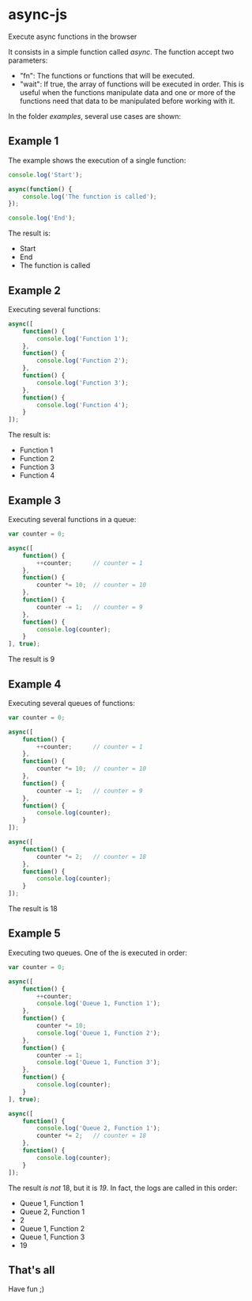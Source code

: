 # async-js
Execute async functions in the browser

It consists in a simple function called *async*. The function accept two parameters:
- \"fn\": The functions or functions that will be executed.
- \"wait\": If true, the array of functions will be executed in order. This is useful when the functions manipulate data and one or more of the functions need that data to be manipulated before working with it.

In the folder *examples*, several use cases are shown:

## Example 1
The example shows the execution of a single function:
```js
console.log('Start');

async(function() {
    console.log('The function is called');
});

console.log('End');
```
The result is:
- Start
- End
- The function is called

## Example 2
Executing several functions:
```js
async([
    function() {
        console.log('Function 1');
    },
    function() {
        console.log('Function 2');
    },
    function() {
        console.log('Function 3');
    },
    function() {
        console.log('Function 4');
    }
]);
```
The result is:
- Function 1
- Function 2
- Function 3
- Function 4

## Example 3
Executing several functions in a queue:
```js
var counter = 0;

async([
    function() {
        ++counter;      // counter = 1
    },
    function() {
        counter *= 10;  // counter = 10
    },
    function() {
        counter -= 1;   // counter = 9
    },
    function() {
        console.log(counter);
    }
], true);
```
The result is 9

## Example 4
Executing several queues of functions:
```js
var counter = 0;

async([
    function() {
        ++counter;      // counter = 1
    },
    function() {
        counter *= 10;  // counter = 10
    },
    function() {
        counter -= 1;   // counter = 9
    },
    function() {
        console.log(counter);
    }
]);

async([
    function() {
        counter *= 2;   // counter = 18
    },
    function() {
        console.log(counter);
    }
]);
```
The result is 18

## Example 5
Executing two queues. One of the is executed in order:
```js
var counter = 0;

async([
    function() {
        ++counter;
        console.log('Queue 1, Function 1');
    },
    function() {
        counter *= 10;
        console.log('Queue 1, Function 2');
    },
    function() {
        counter -= 1;
        console.log('Queue 1, Function 3');
    },
    function() {
        console.log(counter);
    }
], true);

async([
    function() {
        console.log('Queue 2, Function 1');
        counter *= 2;   // counter = 18
    },
    function() {
        console.log(counter);
    }
]);
```
The result *is not* 18, but it is *19*. In fact, the logs are called in this order:
- Queue 1, Function 1
- Queue 2, Function 1
- 2
- Queue 1, Function 2
- Queue 1, Function 3
- 19

## That's all
Have fun ;)
